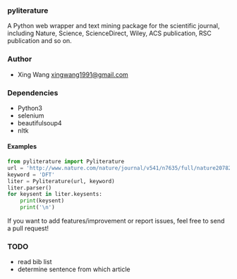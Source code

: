### pyliterature
A Python web wrapper and text mining package for the scientific journal, including Nature, Science, ScienceDirect, Wiley, ACS publication, RSC publication and so on.



### Author
* Xing Wang  <xingwang1991@gmail.com>



### Dependencies

* Python3
* selenium
* beautifulsoup4
* nltk



#### Examples

```python
from pyliterature import Pyliterature
url = 'http://www.nature.com/nature/journal/v541/n7635/full/nature20782.html'
keyword = 'DFT'
liter = Pyliterature(url, keyword)
liter.parser()
for keysent in liter.keysents:
    print(keysent)
    print('\n')
```

If you want to add features/improvement or report issues, feel free to send a pull request!


### TODO
* read bib list
* determine sentence from which article

